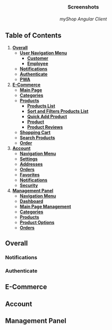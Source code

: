 <div align="center"> 
  <h3>Screenshots</h3>
  <h6>myShop Angular Client<h6>
</div>

## Table of Contents
1. **[Overall](#overall)**
   - **[User Navigation Menu](#user-navigation-menu)**
     - **[Customer](#customer)**
     - **[Employee](#employee)**    
   - **[Notifications](#notifications)**
   - **[Authenticate](#authenticate)**
   - **[PWA](#pwa)**
3. **[E-Commerce](#e-commerce)**
   - **[Main Page](#main-page)**
   - **[Categories](#categories)**
   - **[Products](#products)**
     - **[Products List](#products-list)**
     - **[Sort and Filters Products List](#sort-and-filters-products-list)**
     - **[Quick Add Product](#quick-add-product)**
     - **[Product](#product)**
     - **[Product Reviews](#product-reviews)**
   - **[Shopping Cart](#shopping-cart)**
   - **[Search Products](#search-products)**
   - **[Order](#order)**
5. **[Account](#account)**
   - **[Navigation Menu](#navigation-menu)**
   - **[Settings](#settings)**
   - **[Addresses](#addresses)**
   - **[Orders](#orders)**
   - **[Favorites](#favorites)**
   - **[Notifications](#notifications)**
   - **[Security](#security)**
7. **[Management Panel](#management-panel)**
   - **[Navigation Menu](#navigation-menu)**
   - **[Dashboard](#dashboard)**
   - **[Main Page Management](#main-page-management)**
   - **[Categories](#categories)**
   - **[Products](#products)**
   - **[Product Options](#product-options)**
   - **[Orders](#orders)**

## Overall
### Notifications

### Authenticate

## E-Commerce

## Account

## Management Panel
